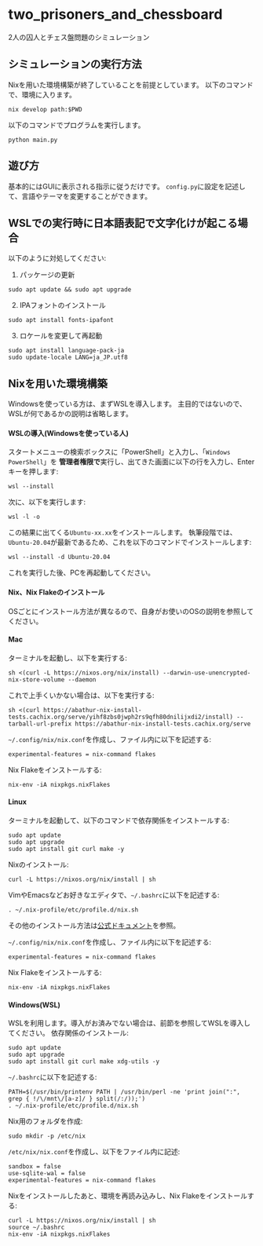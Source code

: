 # two_prisoners_and_chessboard

2人の囚人とチェス盤問題のシミュレーション

## シミュレーションの実行方法

Nixを用いた環境構築が終了していることを前提としています。
以下のコマンドで、環境に入ります。

```
nix develop path:$PWD
```

以下のコマンドでプログラムを実行します。

```
python main.py
```

## 遊び方

基本的にはGUIに表示される指示に従うだけです。
`config.py`に設定を記述して、言語やテーマを変更することができます。

## WSLでの実行時に日本語表記で文字化けが起こる場合

以下のように対処してください:

1. パッケージの更新
```
sudo apt update && sudo apt upgrade
```
2. IPAフォントのインストール
```
sudo apt install fonts-ipafont
```
3. ロケールを変更して再起動
```
sudo apt install language-pack-ja
sudo update-locale LANG=ja_JP.utf8
```

## Nixを用いた環境構築

Windowsを使っている方は、まずWSLを導入します。
主目的ではないので、WSLが何であるかの説明は省略します。

#### WSLの導入(Windowsを使っている人)

スタートメニューの検索ボックスに「PowerShell」と入力し、「`Windows PowerShell`」を
**管理者権限で**実行し、出てきた画面に以下の行を入力し、Enterキーを押します:
```
wsl --install
```
次に、以下を実行します:
```
wsl -l -o
```
この結果に出てくる`Ubuntu-xx.xx`をインストールします。
執筆段階では、`Ubuntu-20.04`が最新であるため、これを以下のコマンドでインストールします:
```
wsl --install -d Ubuntu-20.04
```
これを実行した後、PCを再起動してください。

#### Nix、Nix Flakeのインストール

OSごとにインストール方法が異なるので、自身がお使いのOSの説明を参照してください。

#### Mac

ターミナルを起動し、以下を実行する:
```
sh <(curl -L https://nixos.org/nix/install) --darwin-use-unencrypted-nix-store-volume --daemon
```
これで上手くいかない場合は、以下を実行する:
```
sh <(curl https://abathur-nix-install-tests.cachix.org/serve/yihf8zbs0jwph2rs9qfh80dnilijxdi2/install) --tarball-url-prefix https://abathur-nix-install-tests.cachix.org/serve
```

`~/.config/nix/nix.conf`を作成し、ファイル内に以下を記述する:
```
experimental-features = nix-command flakes
```

Nix Flakeをインストールする:
```
nix-env -iA nixpkgs.nixFlakes
```

#### Linux

ターミナルを起動して、以下のコマンドで依存関係をインストールする:
```
sudo apt update
sudo apt upgrade
sudo apt install git curl make -y
```
Nixのインストール:
```
curl -L https://nixos.org/nix/install | sh
```
VimやEmacsなどお好きなエディタで、`~/.bashrc`に以下を記述する:
```
. ~/.nix-profile/etc/profile.d/nix.sh
```
その他のインストール方法は[公式ドキュメント](https://nixos.org/download.html)を参照。

`~/.config/nix/nix.conf`を作成し、ファイル内に以下を記述する:
```
experimental-features = nix-command flakes
```
Nix Flakeをインストールする:
```
nix-env -iA nixpkgs.nixFlakes
```

#### Windows(WSL)

WSLを利用します。導入がお済みでない場合は、前節を参照してWSLを導入してください。
依存関係のインストール:
```
sudo apt update
sudo apt upgrade
sudo apt install git curl make xdg-utils -y
```
`~/.bashrc`に以下を記述する:
```
PATH=$(/usr/bin/printenv PATH | /usr/bin/perl -ne 'print join(":", grep { !/\/mnt\/[a-z]/ } split(/:/));')
. ~/.nix-profile/etc/profile.d/nix.sh
```
Nix用のフォルダを作成:
```
sudo mkdir -p /etc/nix
```
`/etc/nix/nix.conf`を作成し、以下をファイル内に記述:
```
sandbox = false
use-sqlite-wal = false
experimental-features = nix-command flakes
```
Nixをインストールしたあと、環境を再読み込みし、Nix Flakeをインストールする:
```
curl -L https://nixos.org/nix/install | sh
source ~/.bashrc
nix-env -iA nixpkgs.nixFlakes
```
